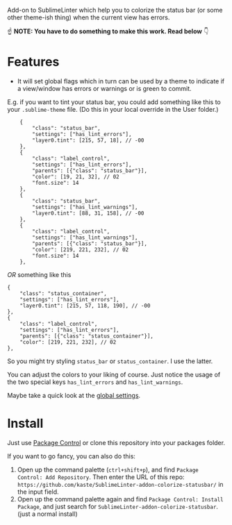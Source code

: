 
Add-on to SublimeLinter which help you to colorize the status bar (or some other theme-ish thing) when the current view has errors.

☝️ **NOTE: You have to do something to make this work. Read below** 👇


# Features

* It will set global flags which in turn can be used by a theme to indicate if a view/window has errors or warnings or is green to commit.

E.g. if you want to tint your status bar, you could add something like this 
to your `.sublime-theme` file. (Do this in your local override in the User folder.)

        {
            "class": "status_bar",
            "settings": ["has_lint_errors"],
            "layer0.tint": [215, 57, 18], // -00
        },
        {
            "class": "label_control",
            "settings": ["has_lint_errors"],
            "parents": [{"class": "status_bar"}],
            "color": [19, 21, 32], // 02
            "font.size": 14
        },
        {
            "class": "status_bar",
            "settings": ["has_lint_warnings"],
            "layer0.tint": [88, 31, 158], // -00
        },
        {
            "class": "label_control",
            "settings": ["has_lint_warnings"],
            "parents": [{"class": "status_bar"}],
            "color": [219, 221, 232], // 02
            "font.size": 14
        },

*OR* something like this

    {
        "class": "status_container",
        "settings": ["has_lint_errors"],
        "layer0.tint": [215, 57, 118, 190], // -00
    },
    {
        "class": "label_control",
        "settings": ["has_lint_errors"],
        "parents": [{"class": "status_container"}],
        "color": [219, 221, 232], // 02
    },

So you might try styling `status_bar` or `status_container`.  I use the latter.

You can adjust the colors to your liking of course.  Just notice the usage of the two special keys `has_lint_errors` and `has_lint_warnings`.

Maybe take a quick look at the [global settings](https://github.com/kaste/SublimeLinter-addon-colorize-statusbar/blob/master/SublimeLinter-addon-colorize-statusbar.sublime-settings).


# Install

Just use [Package Control](https://packagecontrol.io/) or clone this repository into your packages folder.

If you want to go fancy, you can also do this:

1. Open up the command palette (`ctrl+shift+p`), and find `Package Control: Add Repository`. Then enter the URL of this repo: `https://github.com/kaste/SublimeLinter-addon-colorize-statusbar/` in the input field.
2. Open up the command palette again and find `Package Control: Install Package`, and just search for `SublimeLinter-addon-colorize-statusbar`. (just a normal install)


